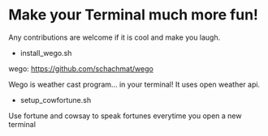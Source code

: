 # Make your Terminal much more fun!

Any contributions are welcome if it is cool and make you laugh.

* install_wego.sh

wego: https://github.com/schachmat/wego

Wego is weather cast program... in your terminal! It uses open weather api.

* setup_cowfortune.sh

Use fortune and cowsay to speak fortunes everytime you open a new terminal
